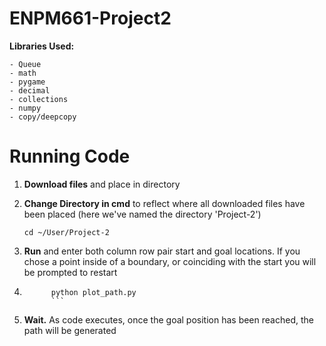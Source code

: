# ENPM661-Project2

**Libraries Used:**  

```
- Queue
- math
- pygame
- decimal
- collections
- numpy  
- copy/deepcopy  
```

# Running Code  
1) **Download files** and place in directory
2) **Change Directory in cmd** to reflect where all downloaded files have been placed (here we've named the directory 'Project-2')
    ```
    cd ~/User/Project-2
    ```
3) **Run** and enter both column row pair start and goal locations. If you chose a point inside of a boundary, or coinciding with the start you will be prompted to restart 

4)   ```
           python plot_path.py
           ```
5) **Wait.** As code executes, once the goal position has been reached, the path will be generated 
